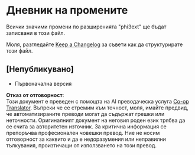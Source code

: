 <!--
CO_OP_TRANSLATOR_METADATA:
{
  "original_hash": "dbb0b6218ce5f9cf0ede8f4201f6ad58",
  "translation_date": "2025-07-16T16:32:11+00:00",
  "source_file": "code/07.Lab/01/AIPC/extensions/phi3ext/CHANGELOG.md",
  "language_code": "bg"
}
-->
# Дневник на промените

Всички значими промени по разширенията "phi3ext" ще бъдат записвани в този файл.

Моля, разгледайте [Keep a Changelog](http://keepachangelog.com/) за съвети как да структурирате този файл.

## [Непубликувано]

- Първоначална версия

**Отказ от отговорност**:  
Този документ е преведен с помощта на AI преводаческа услуга [Co-op Translator](https://github.com/Azure/co-op-translator). Въпреки че се стремим към точност, моля, имайте предвид, че автоматизираните преводи могат да съдържат грешки или неточности. Оригиналният документ на неговия роден език трябва да се счита за авторитетен източник. За критична информация се препоръчва професионален човешки превод. Ние не носим отговорност за каквито и да е недоразумения или неправилни тълкувания, произтичащи от използването на този превод.